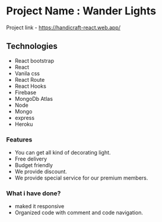 # Project Name : Wander Lights

Project link - https://handicraft-react.web.app/

## Technologies

- React bootstrap
- React
- Vanila css
- React Route
- React Hooks
- Firebase
- MongoDb Atlas
- Node
- Mongo
- express
- Heroku

### Features

- You can get all kind of decorating light.
- Free delivery
- Budget friendly
- We provide discount.
- We provide special service for our premium members.

### What i have done?

- maked it responsive
- Organized code with comment and code navigation.
